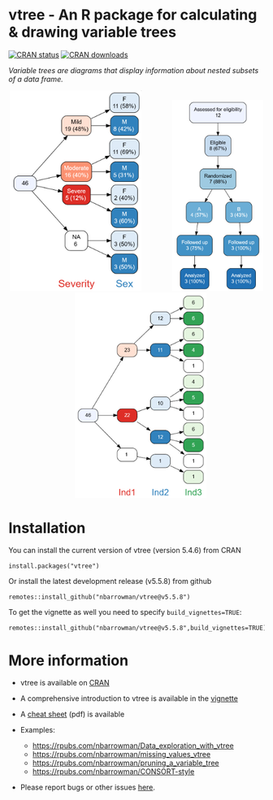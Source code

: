 vtree - An R package for calculating & drawing variable trees
=====

[![CRAN
status](http://www.r-pkg.org/badges/version/vtree)](https://cran.r-project.org/package=vtree)
[![CRAN
downloads](https://cranlogs.r-pkg.org/badges/grand-total/vtree)](https://cranlogs.r-pkg.org/badges/grand-total/vtree)

*Variable trees are diagrams that display information about nested subsets of a data frame.*

<p align="center">
<img src="https://github.com/nbarrowman/vtree/blob/master/cheatsheets/png/v1.png" width="260">
&nbsp;&nbsp;&nbsp;&nbsp;&nbsp;&nbsp;&nbsp;&nbsp;&nbsp;&nbsp;&nbsp;&nbsp;&nbsp;
<img src="https://github.com/nbarrowman/vtree/blob/master/cheatsheets/png/t7.png" width="180">
&nbsp;&nbsp;&nbsp;
<img src="https://github.com/nbarrowman/vtree/blob/master/cheatsheets/png/t1.png" width="260">
</p>

# Installation

You can install the current version of vtree (version 5.4.6) from CRAN

```
install.packages("vtree")
```

Or install the latest development release (v5.5.8) from github

```
remotes::install_github("nbarrowman/vtree@v5.5.8")
```

To get the vignette as well you need to specify `build_vignettes=TRUE`:

```
remotes::install_github("nbarrowman/vtree@v5.5.8",build_vignettes=TRUE)
```

# More information

* vtree is available on [CRAN](https://cran.r-project.org/package=vtree)

* A comprehensive introduction to vtree is available in the [vignette](https://cran.r-project.org/web/packages/vtree/vignettes/vtree.html)

* A [cheat sheet](https://nbarrowman.github.io/cheatsheets/vtree_cheatsheet_5.0.0.pdf) (pdf) is available

* Examples: 
    * https://rpubs.com/nbarrowman/Data_exploration_with_vtree
    * https://rpubs.com/nbarrowman/missing_values_vtree
    * https://rpubs.com/nbarrowman/pruning_a_variable_tree
    * https://rpubs.com/nbarrowman/CONSORT-style

* Please report bugs or other issues [here](https://github.com/nbarrowman/vtree/issues).

